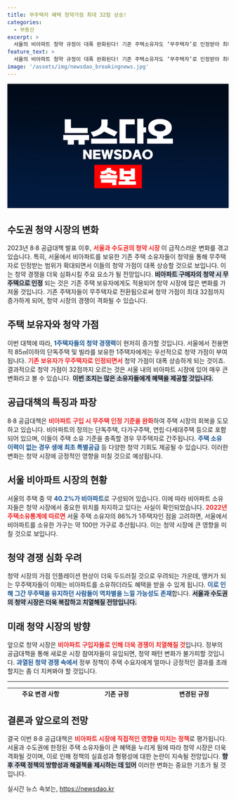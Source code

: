 ```yaml
---
title: 무주택자 혜택 청약가점 최대 32점 상승!
categories:
  - 부동산
excerpt: >
  서울의 비아파트 청약 규정이 대폭 완화된다! 기존 주택소유자도 ‘무주택자’로 인정받아 최대 32점 가점을 얻는다. 이로 인해 청약 경쟁이 더욱 치열해질 전망이며, 100만명 이상의 주택 보유자가 혜택을 누릴 것으로 예상된다.
feature_text: >
  서울의 비아파트 청약 규정이 대폭 완화된다! 기존 주택소유자도 ‘무주택자’로 인정받아 최대 32점 가점을 얻는다. 이로 인해 청약 경쟁이 더욱 치열해질 전망이며, 100만명 이상의 주택 보유자가 혜택을 누릴 것으로 예상된다.
image: '/assets/img/newsdao_breakingnews.jpg'
---
```


<p><img src="/assets/img/newsdao_breakingnews.jpg" alt="koreaapp 속보" /></p>

<h2 data-ke-size="size26">수도권 청약 시장의 변화</h2>

<p data-ke-size="size16">2023년 8·8 공급대책 발표 이후, <b><span style="color: #ee2323;">서울과 수도권의 청약 시장 </span></b>이 급작스러운 변화를 겪고 있습니다. 특히, 서울에서 비아파트를 보유한 기존 주택 소유자들이 청약을 통해 무주택자로 인정받는 범위가 확대되면서 이들의 청약 가점이 대폭 상승할 것으로 보입니다. 이는 청약 경쟁을 더욱 심화시킬 주요 요소가 될 전망입니다. <b><span style="background-color: #21538527;">비아파트 구매자의 청약 시 무주택으로 인정</span></b> 되는 것은 기존 주택 보유자에게도 적용되어 청약 시장에 많은 변화를 가져올 것입니다. 기존 주택자들이 무주택자로 전환됨으로써 청약 가점이 최대 32점까지 증가하게 되어, 청약 시장의 경쟁이 격화될 수 있습니다.</p>

<p data-ke-size="size16"></p>

<h2 data-ke-size="size26">주택 보유자와 청약 가점</h2>

<p data-ke-size="size16">이번 대책에 따라, <b><span style="color: #1a5490;">1주택자들의 청약 경쟁력</span></b>이 현저히 증가할 것입니다. 서울에서 전용면적 85㎡이하의 단독주택 및 빌라를 보유한 1주택자에게는 우선적으로 청약 가점이 부여됩니다. <b><span style="color: #ee2323;">기존 보유자가 무주택자로 인정되면서</span></b> 청약 가점이 대폭 상승하게 되는 것이죠. 결과적으로 청약 가점이 32점까지 오르는 것은 서울 내의 비아파트 시장에 있어 매우 큰 변화라고 볼 수 있습니다. <b><span style="background-color: #21538527;">이번 조치는 많은 소유자들에게 혜택을 제공할 것입니다.</span></b></p>

<p data-ke-size="size16"></p>

<h2 data-ke-size="size26">공급대책의 특징과 파장</h2>

<p data-ke-size="size16">8·8 공급대책은 <b><span style="color: #ee2323;">비아파트 구입 시 무주택 인정 기준을 완화</span></b>하여 주택 시장의 회복을 도모하고 있습니다. 비아파트의 정의는 단독주택, 다가구주택, 연립·다세대주택 등으로 포함되어 있으며, 이들이 주택 소유 기준을 충족할 경우 무주택자로 간주됩니다. <b><span style="color: #1a5490;">주택 소유 이력이 없는 경우 생애 최초 특별공급</span></b> 등 다양한 청약 기회도 제공될 수 있습니다. 이러한 변화는 청약 시장에 긍정적인 영향을 미칠 것으로 예상됩니다.</p>

<p data-ke-size="size16"></p>

<h2 data-ke-size="size26">서울 비아파트 시장의 현황</h2>

<p data-ke-size="size16">서울의 주택 중 약 <b><span style="color: #1a5490;">40.2%가 비아파트</span></b>로 구성되어 있습니다. 이에 따라 비아파트 소유자들은 청약 시장에서 중요한 위치를 차지하고 있다는 사실이 확인되었습니다. <b><span style="color: #ee2323;">2022년 주택소유통계에 따르면</span></b> 서울 주택 소유자의 86%가 1주택자인 점을 고려하면, 서울에서 비아파트를 소유한 가구는 약 100만 가구로 추산됩니다. 이는 청약 시장에 큰 영향을 미칠 것으로 보입니다.</p>

<p data-ke-size="size16"></p>

<h2 data-ke-size="size26">청약 경쟁 심화 우려</h2>

<p data-ke-size="size16">청약 시장의 가점 인플레이션 현상이 더욱 두드러질 것으로 우려되는 가운데, 앵커가 되는 무주택자들이 이제는 비아파트를 소유하더라도 혜택을 받을 수 있게 됩니다. <b><span style="color: #1a5490;">이로 인해 그간 무주택을 유지하던 사람들이 역차별을 느낄 가능성도 존재</span></b>합니다. <b><span style="background-color: #21538527;">서울과 수도권의 청약 시장은 더욱 복잡하고 치열해질 전망입니다.</span></b></p>

<p data-ke-size="size16"></p>

<h2 data-ke-size="size26">미래 청약 시장의 방향</h2>

<p data-ke-size="size16">앞으로 청약 시장은 <b><span style="color: #ee2323;">비아파트 구입자들로 인해 더욱 경쟁이 치열해질 것</span></b>입니다. 정부의 공급대책을 통해 새로운 시장 참여자들이 유입되면, 청약 패턴 변화가 불가피할 것입니다. <b><span style="color: #1a5490;">과열된 청약 경쟁 속에서</span></b> 정부 정책이 주택 수요자에게 얼마나 긍정적인 결과를 초래할지는 좀 더 지켜봐야 할 것입니다.</p>

<p data-ke-size="size16"></p>

<hr />

<table style="border-collapse: collapse; border-spacing: 0; width: 100%; height: 28px;">
<tbody>
<tr>
<td style="text-align: center; height: 17px;"><b>주요 변경 사항</b></td>
<td style="text-align: center; height: 17px;"><b>기존 규정</b></td>
<td style="text-align: center; height: 17px;"><b>변경된 규정</b></td>
</tr>
<tr>
<td style="text-align: center; height: 17px;">비아파트 구입자의 무주택 인정 기준</td>
<td style="text-align: center; height: 17px;">전용면적 60㎡, 공시가격 1억6000만원 이하</td>
<td style="text-align: center; height: 17px;">전용면적 85㎡, 공시가격 5억원 이하</td>
</tr>
<tr>
<td style="text-align: center; height: 17px;">청약 가점 증가</td>
<td style="text-align: center; height: 17px;">상대적으로 낮음</td>
<td style="text-align: center; height: 17px;">최대 32점 증가 가능</td>
</tr>
<tr>
<td style="text-align: center; height: 17px;">대상 주택 유형</td>
<td style="text-align: center; height: 17px;">제한적</td>
<td style="text-align: center; height: 17px;">비아파트 전체</td>
</tr>
</tbody>
</table>

<p data-ke-size="size16"></p>

<h2 data-ke-size="size26">결론과 앞으로의 전망</h2>

<p data-ke-size="size16">결국 이번 8·8 공급대책은 <b><span style="color: #ee2323;">비아파트 시장에 직접적인 영향을 미치는 정책</span></b>로 평가됩니다. 서울과 수도권에 한정된 주택 소유자들이 큰 혜택을 누리게 됨에 따라 청약 시장은 더욱 격화될 것이며, 이로 인해 정책의 실효성과 형평성에 대한 논란이 지속될 전망입니다. <b><span style="background-color: #21538527;">향후 주택 정책의 방향성과 해결책을 제시하는 데 있어</span></b> 이러한 변화는 중요한 기초가 될 것입니다.</p>

<p data-ke-size="size16"></p>
실시간 뉴스 속보는, <a href="https://newsdao.kr" rel="dofollow">https://newsdao.kr</a>


